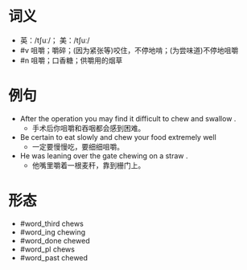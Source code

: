 # 词义
- 英：/tʃuː/； 美：/tʃuː/
- #v 咀嚼；嚼碎；(因为紧张等)咬住，不停地啃；(为尝味道)不停地咀嚼
- #n 咀嚼；口香糖；供嚼用的烟草
# 例句
- After the operation you may find it difficult to chew and swallow .
	- 手术后你咀嚼和吞咽都会感到困难。
- Be certain to eat slowly and chew your food extremely well
	- 一定要慢慢吃，要细细咀嚼。
- He was leaning over the gate chewing on a straw .
	- 他嘴里嚼着一根麦秆，靠到栅门上。
# 形态
- #word_third chews
- #word_ing chewing
- #word_done chewed
- #word_pl chews
- #word_past chewed
